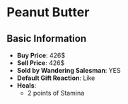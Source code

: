# Peanut Butter

## Basic Information

- **Buy Price**: 426$
- **Sell Price**: 426$
- **Sold by Wandering Salesman**: YES
- **Default Gift Reaction**: Like
- **Heals**:
  - 2 points of Stamina